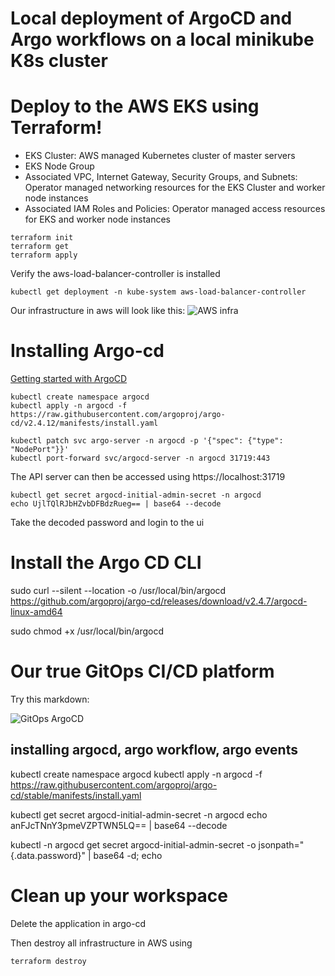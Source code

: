 # Local deployment of ArgoCD and Argo workflows on a local minikube K8s cluster

# Deploy to the AWS EKS using Terraform! 


- EKS Cluster: AWS managed Kubernetes cluster of master servers
- EKS Node Group
- Associated VPC, Internet Gateway, Security Groups, and Subnets: Operator managed networking resources for the EKS Cluster and worker node instances
- Associated IAM Roles and Policies: Operator managed access resources for EKS and worker node instances


```
terraform init
terraform get
terraform apply
```


Verify the aws-load-balancer-controller is installed
```
kubectl get deployment -n kube-system aws-load-balancer-controller
```
Our infrastructure in aws will look like this:
![AWS infra](https://docs.aws.amazon.com/prescriptive-guidance/latest/patterns/images/pattern-img/abf727c1-ff8b-43a7-923f-bce825d1b459/images/281936fa-bc43-4b4e-a343-ba1eab97df38.png)



# Installing Argo-cd 

[Getting started with ArgoCD](https://argo-cd.readthedocs.io/en/stable/getting_started/)

```
kubectl create namespace argocd
kubectl apply -n argocd -f https://raw.githubusercontent.com/argoproj/argo-cd/v2.4.12/manifests/install.yaml

kubectl patch svc argo-server -n argocd -p '{"spec": {"type": "NodePort"}}'
kubectl port-forward svc/argocd-server -n argocd 31719:443
```

The API server can then be accessed using https://localhost:31719

```
kubectl get secret argocd-initial-admin-secret -n argocd
echo UjlTQlRJbHZvbDFBdzRueg== | base64 --decode
```
Take the decoded password and login to the ui

# Install the Argo CD CLI
sudo curl --silent --location -o /usr/local/bin/argocd https://github.com/argoproj/argo-cd/releases/download/v2.4.7/argocd-linux-amd64

sudo chmod +x /usr/local/bin/argocd

# Our true GitOps CI/CD platform


Try this markdown:

![GitOps ArgoCD](https://www.eksworkshop.com/images/argocd/argocd_architecture.png)

## installing argocd, argo workflow, argo events

kubectl create namespace argocd
kubectl apply -n argocd -f https://raw.githubusercontent.com/argoproj/argo-cd/stable/manifests/install.yaml


kubectl get secret argocd-initial-admin-secret -n argocd
echo anFJcTNnY3pmeVZPTWN5LQ== | base64 --decode

kubectl -n argocd get secret argocd-initial-admin-secret -o jsonpath="{.data.password}" | base64 -d; echo



# Clean up your workspace

Delete the application in argo-cd

Then destroy all infrastructure in AWS using
```
terraform destroy
```


